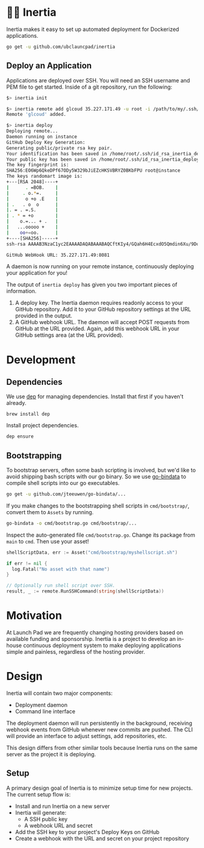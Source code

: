 # 👩‍🚀 Inertia

Inertia makes it easy to set up automated deployment for Dockerized
applications.

```bash
go get -u github.com/ubclauncpad/inertia
```

## Deploy an Application

Applications are deployed over SSH. You will need an SSH username and PEM file
to get started. Inside of a git repository, run the following:

```bash
$> inertia init

$> inertia remote add glcoud 35.227.171.49 -u root -i /path/to/my/.ssh/id_rsa
Remote 'glcoud' added.

$> inertia deploy
Deploying remote...
Daemon running on instance
GitHub Deploy Key Generation:
Generating public/private rsa key pair.
Your identification has been saved in /home/root/.ssh/id_rsa_inertia_deploy.
Your public key has been saved in /home/root/.ssh/id_rsa_inertia_deploy.pub.
The key fingerprint is:
SHA256:EO6Wp6QkeDPf67ODy5W329bJiEZcHKSVBRYZ0BKbFPU root@instance
The keys randomart image is:
+---[RSA 2048]----+
|      . =BOB.    |
|     . o.*=.     |
|      o +o .E    |
| .   . o  o      |
|. = . =.S.       |
| . * = +o        |
|    o.=... + .   |
|   ...ooooo +    |
|    oo+=oo.      |
+----[SHA256]-----+
ssh-rsa AAAAB3NzaC1yc2EAAAADAQABAAABAQCftKIy4/GQah6H4EcxdO5Qmdin6Xu/9DoBE7Qh1L1P44B08szTJkzjhcMNexr0bzLstU+nks8qQT66zfkfih89gFb+7kF4KsZT5ITMAO/gZyqCoAMS/1FxQVkLvcMrAxTbXOcU3Uvq39RN2ELec5I6AaVZe328495fuB2RyLehYcS0oEWd8+WVA/0iS+qHx7yKacdOFkmX7LZOrdY1F4IMJpN+t1/oiSaBF77b1Fjhvlw9/iOMkj2P1tUudsh5QhXCWWBO0FmzyvIgSWx24PmU7cL131Ok6KhDukv62YAZj0Vmk73bvMrma5DWqK35+FNUi0IMMKlV3X5JyDY4pRt9 root@instance

GitHub WebHook URL: 35.227.171.49:8081
```

A daemon is now running on your remote instance, continuously deploying your
application for you!

The output of `inertia deploy` has given you two important pieces of information.

1. A deploy key. The Inertia daemon requires readonly access to your GitHub repository.
   Add it to your GitHub repository settings at the URL provided in the output.
1. A GitHub webhook URL. The daemon will accept POST requests from GitHub at the URL
   provided. Again, add this webhook URL in your GitHub settings area (at the URL
   provided).

# Development

## Dependencies

We use [dep](https://github.com/golang/dep) for managing dependencies. Install
that first if you haven't already.

```
brew install dep
```

Install project dependencies.

```bash
dep ensure
```

## Bootstrapping

To bootstrap servers, often some bash scripting is involved,
but we'd like to avoid shipping bash scripts with our go binary.
So we use [go-bindata](https://github.com/jteeuwen/go-bindata) to
compile shell scripts into our go executables.

```bash
go get -u github.com/jteeuwen/go-bindata/...
```

If you make changes to the bootstrapping shell scripts in
`cmd/bootstrap/`, convert them to `Assets` by running.

```bash
go-bindata -o cmd/bootstrap.go cmd/bootstrap/...
```

Inspect the auto-generated file `cmd/bootstrap.go`. Change its
package from `main` to `cmd`. Then use your asset!

```go
shellScriptData, err := Asset("cmd/bootstrap/myshellscript.sh")

if err != nil {
  log.Fatal("No asset with that name")
}

// Optionally run shell script over SSH.
result, _ := remote.RunSSHCommand(string(shellScriptData))
```

# Motivation

At Launch Pad we are frequently changing hosting providers based on available
funding and sponsorship. Inertia is a project to develop an in-house continuous
deployment system to make deploying applications simple and painless, regardless
of the hosting provider.

# Design

Inertia will contain two major components:

* Deployment daemon
* Command line interface

The deployment daemon will run persistently in the background, receiving webhook
events from GitHub whenever new commits are pushed. The CLI will provide an
interface to adjust settings, add repositories, etc.

This design differs from other similar tools because Inertia runs on the same
server as the project it is deploying.

## Setup

A primary design goal of Inertia is to minimize setup time for new projects. The
current setup flow is:

* Install and run Inertia on a new server
* Inertia will generate:
  * A SSH public key
  * A webhook URL and secret
* Add the SSH key to your project's Deploy Keys on GitHub
* Create a webhook with the URL and secret on your project repository

